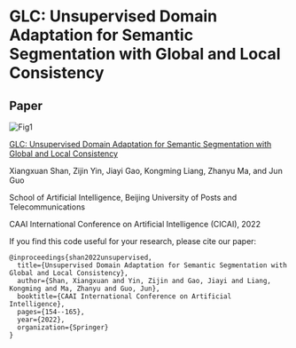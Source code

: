 # GLC: Unsupervised Domain Adaptation for Semantic Segmentation with Global and Local Consistency

## Paper
![Fig1](https://github.com/samsxx/GLC/blob/master/Figure1.png)

[GLC: Unsupervised Domain Adaptation for Semantic Segmentation with Global and Local Consistency](https://link.springer.com/chapter/10.1007/978-3-031-20497-5_13)

Xiangxuan Shan, Zijin Yin, Jiayi Gao, Kongming Liang, Zhanyu Ma, and Jun Guo

School of Artificial Intelligence, Beijing University of Posts and Telecommunications

CAAI International Conference on Artificial Intelligence (CICAI), 2022

If you find this code useful for your research, please cite our paper:
```
@inproceedings{shan2022unsupervised,
  title={Unsupervised Domain Adaptation for Semantic Segmentation with Global and Local Consistency},
  author={Shan, Xiangxuan and Yin, Zijin and Gao, Jiayi and Liang, Kongming and Ma, Zhanyu and Guo, Jun},
  booktitle={CAAI International Conference on Artificial Intelligence},
  pages={154--165},
  year={2022},
  organization={Springer}
}
```
